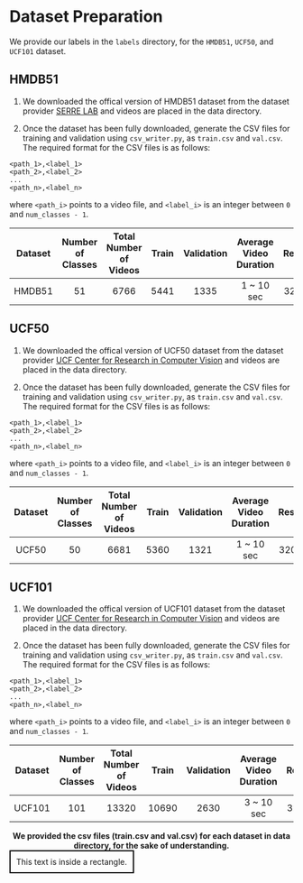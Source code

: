 # Dataset Preparation

We provide our labels in the `labels` directory, for the `HMDB51`, `UCF50`, and `UCF101` dataset.

## HMDB51

1. We downloaded the offical version of HMDB51 dataset from the dataset provider [SERRE LAB](https://serre-lab.clps.brown.edu/resource/hmdb-a-large-human-motion-database/#Downloads) and videos are placed in the data directory.

2. Once the dataset has been fully downloaded, generate the CSV files for training and validation using `csv_writer.py`, as `train.csv` and `val.csv`. The required format for the CSV files is as follows:

```
<path_1>,<label_1>
<path_2>,<label_2>
...
<path_n>,<label_n>
```
where `<path_i>` points to a video file, and `<label_i>` is an integer between `0` and `num_classes - 1`.

|       Dataset      | Number of Classes |  Total Number of Videos   | Train | Validation | Average Video Duration | Resoultion |
|:----------------:|:----------:|:----------:|:---:|:-------:|:-------:|:-------:|
| HMDB51 |    51   | 6766 | 5441 |  1335  | 1 ~ 10 sec | 320 × 240 |


## UCF50

1. We downloaded the offical version of UCF50 dataset from the dataset provider [UCF Center for Research in Computer Vision](https://www.crcv.ucf.edu/data/UCF50.php) and videos are placed in the data directory.

2. Once the dataset has been fully downloaded, generate the CSV files for training and validation using `csv_writer.py`, as `train.csv` and `val.csv`. The required format for the CSV files is as follows:

```
<path_1>,<label_1>
<path_2>,<label_2>
...
<path_n>,<label_n>
```
where `<path_i>` points to a video file, and `<label_i>` is an integer between `0` and `num_classes - 1`.

|       Dataset      | Number of Classes |  Total Number of Videos   | Train | Validation | Average Video Duration | Resoultion |
|:----------------:|:----------:|:----------:|:---:|:-------:|:-------:|:-------:|
| UCF50 |    50   | 6681 | 5360 |  1321  | 1 ~ 10 sec | 320 × 240 |


## UCF101

1. We downloaded the offical version of UCF101 dataset from the dataset provider [UCF Center for Research in Computer Vision](https://www.crcv.ucf.edu/data/UCF101.php) and videos are placed in the data directory.

2. Once the dataset has been fully downloaded, generate the CSV files for training and validation using `csv_writer.py`, as `train.csv` and `val.csv`. The required format for the CSV files is as follows:

```
<path_1>,<label_1>
<path_2>,<label_2>
...
<path_n>,<label_n>
```
where `<path_i>` points to a video file, and `<label_i>` is an integer between `0` and `num_classes - 1`.

|       Dataset      | Number of Classes |  Total Number of Videos   | Train | Validation | Average Video Duration | Resoultion |
|:----------------:|:----------:|:----------:|:---:|:-------:|:-------:|:-------:|
| UCF101 |    101   | 13320 | 10690 |  2630  | 3 ~ 10 sec | 320 × 240 |


<div align="center">
    <b>We provided the csv files (train.csv and val.csv) for each dataset in data directory, for the sake of understanding.</b>
</div>

<div style="border: 2px solid black; padding: 10px; display: inline-block;">
    This text is inside a rectangle.
</div>
